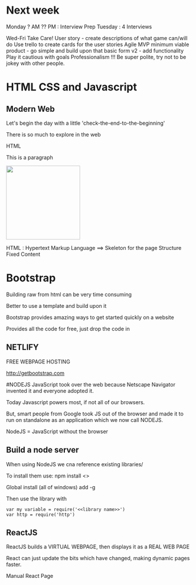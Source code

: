 # Next week

Monday ?
	AM ??
	PM : Interview Prep
Tuesday : 4 Interviews

Wed-Fri
	Take Care!
		User story - create descriptions of what game can/will do
			Use trello to create cards for the user stories
		Agile
			MVP minimum viable product - go simple and build upon that
			basic form
			v2 - add functionality
			Play it cautious with goals
		Professionalism
			!!!
			Be super polite, try not to be jokey with other people. 



# HTML CSS and Javascript

## Modern Web
Let's begin the day with a little 'check-the-end-to-the-beginning'

There is so much to explore in the web

HTML <hmtl><p>This is a paragraph</p></hmtl>

<tag>
	<img src = "html..." width="200" height="200"/>
</tag>

HTML : Hypertext Markup Language ==> Skeleton for the page
	Structure
		Fixed Content

<!-- BOOTSTRAP, MATERIAL DESIGN, LOOK UP ONLINE OTHER THINGS -->

# Bootstrap

Building raw from html can be very time consuming

Better to use a template and build upon it

Bootstrap provides amazing ways to get started quickly on a website

Provides all the code for free, just drop the code in

## NETLIFY
FREE WEBPAGE HOSTING

http://getbootstrap.com

#NODEJS
JavaScript took over the web because Netscape Navigator invented it and everyone adopted it.

Today Javascript powers most, if not all of our browsers.

But, smart people from Google took JS out of the browser and made it to run on standalone as an application which we now call NODEJS.

NodeJS = JavaScript without the browser

## Build a node server

When using NodeJS we cna reference existing libraries/

To install them use:
	npm install <<library name>>

Global install (all of windows) add -g

Then use the library with
	
	var my variable = require('<<library name>>')
	var http = require('http')

## ReactJS

ReactJS builds a VIRTUAL WEBPAGE, then displays it as a REAL WEB PAGE

React can just update the bits which have changed, making dynamic pages faster.

Manual React Page

